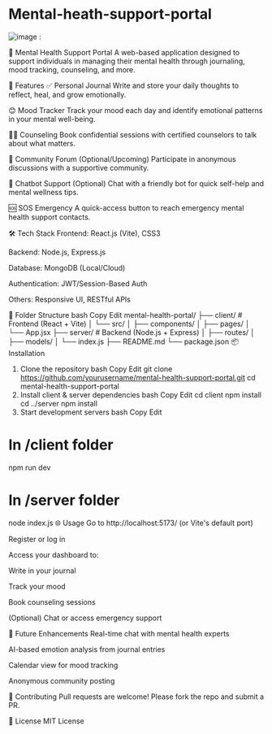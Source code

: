 # Mental-heath-support-portal
![image](https://github.com/user-attachments/assets/61e30e4f-08ac-470f-8a94-1cf7dbbea7e9)
:

🧠 Mental Health Support Portal
A web-based application designed to support individuals in managing their mental health through journaling, mood tracking, counseling, and more.

<!-- Replace with actual image path -->

🚀 Features
✅ Personal Journal
Write and store your daily thoughts to reflect, heal, and grow emotionally.

😊 Mood Tracker
Track your mood each day and identify emotional patterns in your mental well-being.

👩‍⚕️ Counseling
Book confidential sessions with certified counselors to talk about what matters.

💬 Community Forum (Optional/Upcoming)
Participate in anonymous discussions with a supportive community.

🤖 Chatbot Support (Optional)
Chat with a friendly bot for quick self-help and mental wellness tips.

🆘 SOS Emergency
A quick-access button to reach emergency mental health support contacts.

🛠️ Tech Stack
Frontend: React.js (Vite), CSS3

Backend: Node.js, Express.js

Database: MongoDB (Local/Cloud)

Authentication: JWT/Session-Based Auth

Others: Responsive UI, RESTful APIs

📁 Folder Structure
bash
Copy
Edit
mental-health-portal/
├── client/                # Frontend (React + Vite)
│   └── src/
│       ├── components/
│       ├── pages/
│       └── App.jsx
├── server/                # Backend (Node.js + Express)
│   ├── routes/
│   ├── models/
│   └── index.js
├── README.md
└── package.json
📦 Installation
1. Clone the repository
bash
Copy
Edit
git clone https://github.com/yourusername/mental-health-support-portal.git
cd mental-health-support-portal
2. Install client & server dependencies
bash
Copy
Edit
cd client
npm install
cd ../server
npm install
3. Start development servers
bash
Copy
Edit
# In /client folder
npm run dev

# In /server folder
node index.js
🌐 Usage
Go to http://localhost:5173/ (or Vite's default port)

Register or log in

Access your dashboard to:

Write in your journal

Track your mood

Book counseling sessions

(Optional) Chat or access emergency support

📌 Future Enhancements
Real-time chat with mental health experts

AI-based emotion analysis from journal entries

Calendar view for mood tracking

Anonymous community posting

🤝 Contributing
Pull requests are welcome! Please fork the repo and submit a PR.

📄 License
MIT License

